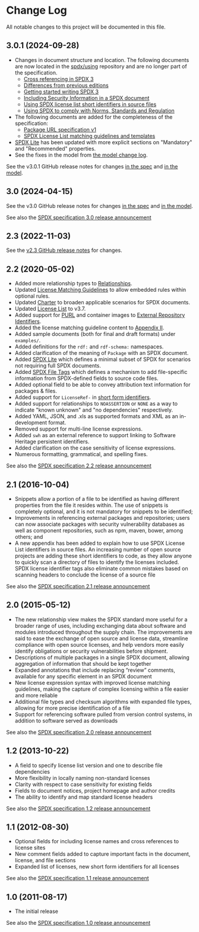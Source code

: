 # Change Log

All notable changes to this project will be documented in this file.

## 3.0.1 (2024-09-28)

* Changes in document structure and location.
  The following documents are now located in the
  [spdx/using](https://github.com/spdx/using/) repository and are no longer
  part of the specification.
  * [Cross referencing in SPDX 3](https://github.com/spdx/using/blob/main/docs/cross-reference.md)
  * [Differences from previous editions](https://github.com/spdx/using/blob/main/docs/diffs-from-previous-editions.md)
  * [Getting started writing SPDX 3](https://github.com/spdx/using/blob/main/docs/getting-started.md)
  * [Including Security Information in a SPDX document](https://github.com/spdx/using/blob/main/docs/including-security-information-in-SPDX.md)
  * [Using SPDX license list short identifiers in source files](https://github.com/spdx/using/blob/main/docs/using-SPDX-short-identifiers-in-source-files.md)
  * [Using SPDX to comply with Norms, Standards and Regulation](https://github.com/spdx/using/blob/main/docs/using-SPDX-to-comply-with-industry-guidance.md)
* The following documents are added for the completeness of the specification:
  * [Package URL specification v1](./docs/annexes/pkg-url-specification.md)
  * [SPDX License List matching guidelines and templates](./docs/annexes/license-matching-guidelines-and-templates.md)
* [SPDX Lite](./docs/annexes/spdx-lite.md) has been updated with more explicit
  sections on "Mandatory" and "Recommended" properties.
* See the fixes in the model from
  [the model change log](https://github.com/spdx/spdx-3-model/blob/main/CHANGELOG.md).

See the v3.0.1 GitHub release notes for changes
[in the spec](https://github.com/spdx/spdx-spec/releases/tag/v3.0.1) and
[in the model](https://github.com/spdx/spdx-3-model/releases/tag/3.0.1).

## 3.0 (2024-04-15)

See the v3.0 GitHub release notes for changes
[in the spec](https://github.com/spdx/spdx-spec/releases/tag/v3.0) and
[in the model](https://github.com/spdx/spdx-3-model/releases/tag/3.0).

See also the [SPDX specification 3.0 release announcement](https://www.linuxfoundation.org/press/spdx-3-revolutionizes-software-management-in-systems-with-enhanced-functionality-and-streamlined-use-cases)

## 2.3 (2022-11-03)

See the [v2.3 GitHub release notes](https://github.com/spdx/spdx-spec/releases/tag/v2.3) for changes.

## 2.2 (2020-05-02)

* Added more relationship types to [Relationships](https://github.com/spdx/spdx-spec/blob/development/v2.2/chapters/7-relationships-between-SPDX-elements.md).
* Updated [License Matching Guidelines](https://github.com/spdx/spdx-spec/blob/development/v2.2/chapters/appendix-II-license-matching-guidelines-and-templates.md) to allow embedded rules within optional rules.
* Updated [Charter](https://github.com/spdx/spdx-spec/blob/development/v2.2/chapters/1-rationale.md) to broaden applicable scenarios for SPDX documents.
* Updated [License List](https://github.com/spdx/spdx-spec/blob/development/v2.2/chapters/appendix-I-SPDX-license-list.md) to v3.7.
* Added support for [PURL](https://github.com/package-url/purl-spec) and container images to [External Repository Identifiers](https://github.com/spdx/spdx-spec/blob/development/v2.2/chapters/appendix-VI-external-repository-identifiers.md).
* Added the license matching guideline content to [Appendix II](https://github.com/spdx/spdx-spec/blob/development/v2.2/chapters/appendix-II-license-matching-guidelines-and-templates.md).
* Added sample documents (both for final and draft formats) under `examples/`.
* Added definitions for the `rdf:` and `rdf-schema:` namespaces.
* Added clarification of the meaning of `Package` with an SPDX document.
* Added [SPDX Lite](https://github.com/spdx/spdx-spec/blob/development/v2.2/chapters/appendix-VIII-SPDX-Lite.md) which defines a minimal subset of SPDX for scenarios not requiring full SPDX documents.
* Added [SPDX File Tags](https://github.com/spdx/spdx-spec/blob/development/v2.2/chapters/appendix-IX-file-tags.md) which defines a mechanism to add file-specific information from SPDX-defined fields to source code files.
* Added optional field to be able to convey attribution text information for packages & files.
* Added support for `LicenseRef-` in [short form identifiers](https://github.com/spdx/spdx-spec/blob/development/v2.2/chapters/appendix-V-using-SPDX-short-identifiers-in-source-files.md).
* Added support for relationships to `NOASSERTION` or `NONE` as a way to indicate "known unknown" and "no dependencies" respectively.
* Added YAML, JSON, and .xls as supported formats and XML as an in-development format.
* Removed support for multi-line license expressions.
* Added `swh` as an external reference to support linking to Software Heritage persistent identifiers.
* Added clarification on the case sensitivity of license expressions.
* Numerous formatting, grammatical, and spelling fixes.

See also the [SPDX specification 2.2 release announcement](https://www.linuxfoundation.org/blog/2020/05/spdx-2-2-specification-released/)

## 2.1 (2016-10-04)

* Snippets allow a portion of a file to be identified as having different properties from the file it resides within. The use of snippets is completely optional, and it is not mandatory for snippets to be identified;
* Improvements in referencing external packages and repositories; users can now associate packages with security vulnerability databases as well as component repositories, such as npm, maven, bower, among others; and
* A new appendix has been added to explain how to use SPDX License List identifiers in source files. An increasing number of open source projects are adding these short identifiers to code, as they allow anyone to quickly scan a directory of files to identify the licenses included. SPDX license identifier tags also eliminate common mistakes based on scanning headers to conclude the license of a source file

See also the [SPDX specification 2.1 release announcement](https://www.linuxfoundation.org/press-release/2016/10/the-linux-foundations-open-compliance-initiative-releases-new-spdx-specification)

## 2.0 (2015-05-12)

* The new relationship view makes the SPDX standard more useful for a broader range of uses, including exchanging data about software and modules introduced throughout the supply chain. The improvements are said to ease the exchange of open source and license data, streamline compliance with open source licenses, and help vendors more easily identify obligations or security vulnerabilities before shipment.
* Descriptions of multiple packages in a single SPDX document, allowing aggregation of information that should be kept together
* Expanded annotations that include replacing “review” comments, available for any specific element in an SPDX document
* New license expression syntax with improved license matching guidelines, making the capture of complex licensing within a file easier and more reliable
* Additional file types and checksum algorithms with expanded file types, allowing for more precise identification of a file
* Support for referencing software pulled from version control systems, in addition to software served as downloads

See also the [SPDX specification 2.0 release announcement](https://spdx.dev/milestone-day-spdx-release-version-2-0-release-great-step-forward-greatly-expands-utility-applicability-spec)

## 1.2 (2013-10-22)

* A field to specify license list version and one to describe file dependencies
* More flexibility in locally naming non-standard licenses
* Clarity with respect to case sensitivity for existing fields
* Fields to document notices, project homepage and author credits
* The ability to identify and map standard license headers

See also the [SPDX specification 1.2 release announcement](https://spdx.dev/spdx-releases-version-1-2-specification)

## 1.1 (2012-08-30)

* Optional fields for including license names and cross references to license sites
* New comment fields added to capture important facts in the document, license, and file sections
* Expanded list of licenses, new short form identifiers for all licenses

See also the [SPDX specification 1.1 release announcement](https://www.linuxfoundation.org/press-release/2012/08/the-linux-foundations-spdx-workgroup-releases-new-version-of-software-package-data-exchange-standard-2/)

## 1.0 (2011-08-17)

* The initial release

See also the [SPDX specification 1.0 release announcement](https://www.linuxfoundation.org/press-release/2011/08/spdx-workgroup-releases-software-package-data-exchange-standard-to-widespread-industry-support/)
